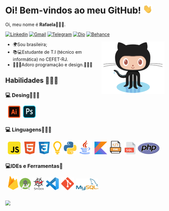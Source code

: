 # Oi! Bem-vindos ao meu GitHub! <img src="Imagens/Hi.gif" alt="Hi!" width="30">

Oi, meu nome é **Rafaela**🙋🏻‍♀️.

[![Linkedin](https://img.shields.io/badge/-LinkedIn-blue?style=flat&logo=Linkedin&logoColor=white)](https://www.linkedin.com/in/rafaelabf/) [![Gmail](https://img.shields.io/badge/-Gmail-c14438?style=flat&logo=Gmail&logoColor=white)](mailto:rafaelabezerra2004@gmail.com) [![Telegram](https://img.shields.io/badge/-Telegram-blue?logo=telegram&logoColor=white&style=flat)](https://t.me/RafaelaBF) [![Dio](https://img.shields.io/badge/-DigitalInnovationOne-grey?logo=https://hermes.digitalinnovation.one/assets/diome/logo.svg&logoColor=white&style=flat)](https://web.digitalinnovation.one/users/rafaelabezerra2004?tab=achievements) [![Behance](https://img.shields.io/badge/-Behance-blue?logo=behance&logoColor=white&style=flat)](https://www.behance.net/rafaelabf/) 

<img src="Imagens/Octocat.png" alt="Octocat" width="200" align="right">

 - 🌍Sou brasileira;
 - 📚💻Estudante de T.I (técnico em informática) no CEFET-RJ.
 - 👩🏻‍💻Adoro programação e design.👩🏻‍🎨

## Habilidades 👩🏻‍🎓

### 💻 Desing👩🏻‍🎨

&nbsp;&nbsp;<img src="Imagens/Adobe-Illustrator-Logo.png" alt="Illustrator" width="40">&nbsp;&nbsp;<img src="Imagens/Adobe-Photoshop-Logo.png" alt="Photoshop" width="40"> 

### 💻 Linguagens👩🏻‍💻

&nbsp;&nbsp;<img src="Imagens/Logo-JS.png" alt="JavaScript" width="40">&nbsp;&nbsp; <img src="Imagens/html5-logo.png" alt="HTML" width="35">&nbsp;&nbsp;<img src="Imagens/CSS-Logo.png" alt="CSS" width="40">&nbsp;<img src="Imagens/logo_portugol.png" alt="Portugol" width="35">&nbsp;<img src="Imagens/Python_logo.png" alt="Python logo" width="40">&nbsp;<img src="Imagens/logo_java.png" alt="Portugol" width="45"> &nbsp;<img src="Imagens\KotlinLogo.png" alt="Kotlin logo" width="40">&nbsp;<img src="Imagens\XML.png" alt="XML logo" width="45">&nbsp;<img src="Imagens\SQL.png" alt="SQL" width="39">&nbsp;<img src="Imagens\php-logo.png" alt="Android Studio logo" width="70">

### 💻IDEs e Ferramentas🔧

&nbsp;&nbsp;<img src="Imagens\FirebaseLogo.png" alt="Firebase logo" width="33"> <img src="Imagens\AndroidStudioLogo.png" alt="Android Studio logo" width="36"> <img src="Imagens/Spyder_logo.png" alt="Spyder logo" width="40"> <img src="Imagens\VisualStudioCodeLogo.png" alt="Visual Studio Code logo" width="40"> &nbsp;<img src="Imagens\GitLogo.png" alt="MySQL logo" width="40"> &nbsp;<img src="Imagens\MySQL-Logo.png" alt="MySQL logo" width="70">

##
<img height="140em" src="https://github-readme-stats.vercel.app/api/top-langs/?username=RafaelaBF&layout=compact&langs_count=7&theme=tokyonight"/>